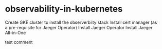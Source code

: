 # observability-in-kubernetes

Create GKE cluster to install the observerbiity stack
Install cert manager (as a pre-requisite for Jaeger Operator)
Install Jaeger Operator
Install Jaeger All-in-One

test comment